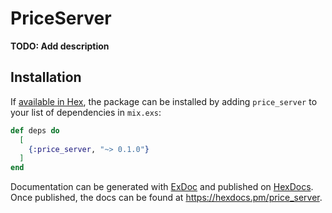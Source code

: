 # PriceServer

**TODO: Add description**

## Installation

If [available in Hex](https://hex.pm/docs/publish), the package can be installed
by adding `price_server` to your list of dependencies in `mix.exs`:

```elixir
def deps do
  [
    {:price_server, "~> 0.1.0"}
  ]
end
```

Documentation can be generated with [ExDoc](https://github.com/elixir-lang/ex_doc)
and published on [HexDocs](https://hexdocs.pm). Once published, the docs can
be found at <https://hexdocs.pm/price_server>.

